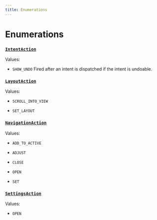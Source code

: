 ```yaml
---
title: Enumerations
---
```

# Enumerations
### [`IntentAction`](https://github.com/dxos/dxos/blob/ce1e5d079/packages/sdk/app-framework/src/plugins/IntentPlugin/provides.ts#L30)



Values:
- `SHOW_UNDO` Fired after an intent is dispatched if the intent is undoable.


### [`LayoutAction`](https://github.com/dxos/dxos/blob/ce1e5d079/packages/sdk/app-framework/src/plugins/common/layout.ts#L90)



Values:
- `SCROLL_INTO_VIEW` 

- `SET_LAYOUT` 


### [`NavigationAction`](https://github.com/dxos/dxos/blob/ce1e5d079/packages/sdk/app-framework/src/plugins/common/navigation.ts#L112)



Values:
- `ADD_TO_ACTIVE` 

- `ADJUST` 

- `CLOSE` 

- `OPEN` 

- `SET` 


### [`SettingsAction`](https://github.com/dxos/dxos/blob/ce1e5d079/packages/sdk/app-framework/src/plugins/common/settings.ts#L20)



Values:
- `OPEN` 


